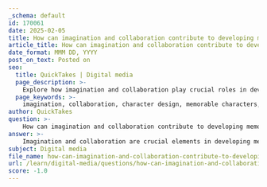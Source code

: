 ```yaml
---
_schema: default
id: 170061
date: 2025-02-05
title: How can imagination and collaboration contribute to developing memorable characters?
article_title: How can imagination and collaboration contribute to developing memorable characters?
date_format: MMM DD, YYYY
post_on_text: Posted on
seo:
  title: QuickTakes | Digital media
  page_description: >-
    Explore how imagination and collaboration play crucial roles in developing memorable characters in character design and commercial illustration.
  page_keywords: >-
    imagination, collaboration, character design, memorable characters, visual storytelling, creativity, originality, diverse perspectives, feedback, cultural sensitivity, exaggeration, character development, commercial illustration
author: QuickTakes
question: >-
    How can imagination and collaboration contribute to developing memorable characters?
answer: >-
    Imagination and collaboration are crucial elements in developing memorable characters, particularly in the fields of character design and commercial illustration. Here’s how each contributes to the process:\n\n### Imagination\n1. **Creativity and Originality**: Imagination allows artists to create unique characters that stand out. For instance, the concept of a lion with a candy cane mane or an elephant designed to resemble a cupcake showcases how imaginative thinking can lead to distinctive character designs that capture attention and evoke emotions.\n\n2. **Visual Storytelling**: Characters often embody themes and narratives, making them integral to visual storytelling. An imaginative approach helps in crafting characters that not only look appealing but also convey deeper meanings and emotions, enhancing the overall narrative. For example, the character development of Candy Girl in a 'Colorful Candy Wonderland' theme illustrates how imaginative design can enrich a story.\n\n3. **Exaggeration and Distinct Features**: Imagination enables designers to exaggerate features, creating memorable and relatable characters. Unique faces and exaggerated traits can make characters more engaging and easier for audiences to remember, as seen in the works of illustrators like Aaron Meshon and Jeremyville.\n\n### Collaboration\n1. **Diverse Perspectives**: Collaboration brings together multiple imaginations, allowing for a richer character development process. When artists, writers, and clients work together, they can combine their ideas and insights, leading to more well-rounded and relatable characters. This is particularly important in commercial illustration, where client demands and cultural values must be respected.\n\n2. **Feedback and Refinement**: Collaborative efforts often involve feedback loops that help refine character designs. For instance, during the creation of characters for a themed installation, addressing client feedback and budget constraints can lead to innovative solutions that enhance the final design.\n\n3. **Cultural Sensitivity**: Working collaboratively with individuals from diverse backgrounds can ensure that characters respect and reflect cultural values. This is essential in creating characters that resonate with specific audiences, as seen in the development of culturally relevant characters like a panda for Chinese New Year.\n\n### Conclusion\nIn summary, imagination fuels the creative process, allowing for the development of unique and engaging characters, while collaboration ensures that these characters are well-rounded, culturally sensitive, and aligned with client expectations. Together, they create memorable characters that can effectively engage audiences across various media, from children's books to advertising and beyond.
subject: Digital media
file_name: how-can-imagination-and-collaboration-contribute-to-developing-memorable-characters.md
url: /learn/digital-media/questions/how-can-imagination-and-collaboration-contribute-to-developing-memorable-characters
score: -1.0
---
```


&nbsp;